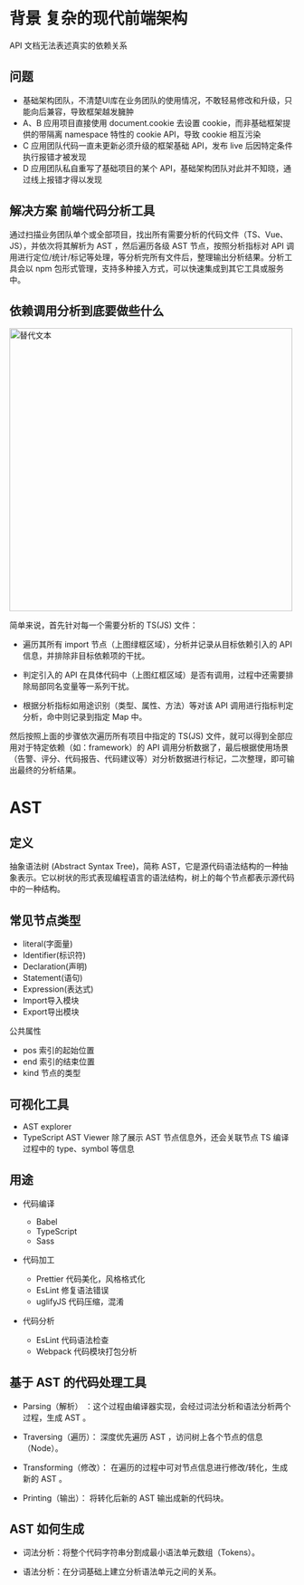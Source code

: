 # 背景 复杂的现代前端架构

API 文档无法表述真实的依赖关系

## 问题

- 基础架构团队，不清楚UI库在业务团队的使用情况，不敢轻易修改和升级，只能向后兼容，导致框架越发臃肿
- A、B 应用项目直接使用 document.cookie 去设置 cookie，而非基础框架提供的带隔离 namespace 特性的 cookie API，导致 cookie 相互污染
- C 应用团队代码一直未更新必须升级的框架基础 API，发布 live 后因特定条件执行报错才被发现
- D 应用团队私自重写了基础项目的某个 API，基础架构团队对此并不知晓，通过线上报错才得以发现

## 解决方案  前端代码分析工具

通过扫描业务团队单个或全部项目，找出所有需要分析的代码文件（TS、Vue、JS），并依次将其解析为 AST ，然后遍历各级 AST 节点，按照分析指标对 API 调用进行定位/统计/标记等处理，等分析完所有文件后，整理输出分析结果。分析工具会以 npm 包形式管理，支持多种接入方式，可以快速集成到其它工具或服务中。

## 依赖调用分析到底要做些什么

<img src="https://p3-juejin.byteimg.com/tos-cn-i-k3u1fbpfcp/5006d7445b024d01a77cae155f9a74ff~tplv-k3u1fbpfcp-jj-mark:1512:0:0:0:q75.awebp" width="500" height="500" alt="替代文本">

简单来说，首先针对每一个需要分析的 TS(JS) 文件：

- 遍历其所有 import 节点（上图绿框区域），分析并记录从目标依赖引入的 API 信息，并排除非目标依赖项的干扰。

- 判定引入的 API 在具体代码中（上图红框区域）是否有调用，过程中还需要排除局部同名变量等一系列干扰。

- 根据分析指标如用途识别（类型、属性、方法）等对该 API 调用进行指标判定分析，命中则记录到指定 Map 中。

然后按照上面的步骤依次遍历所有项目中指定的 TS(JS) 文件，就可以得到全部应用对于特定依赖（如：framework）的 API 调用分析数据了，最后根据使用场景（告警、评分、代码报告、代码建议等）对分析数据进行标记，二次整理，即可输出最终的分析结果。


# AST

## 定义

抽象语法树 (Abstract Syntax Tree)，简称 AST，它是源代码语法结构的一种抽象表示。它以树状的形式表现编程语言的语法结构，树上的每个节点都表示源代码中的一种结构。

## 常见节点类型

- literal(字面量) 
- Identifier(标识符)
- Declaration(声明)
- Statement(语句)
- Expression(表达式)
- Import导入模块
- Export导出模块

公共属性

- pos 索引的起始位置
- end 索引的结束位置
- kind 节点的类型

## 可视化工具
- AST explorer
- TypeScript AST Viewer  除了展示 AST 节点信息外，还会关联节点 TS 编译过程中的 type、symbol 等信息

## 用途

- 代码编译
  - Babel
  - TypeScript
  - Sass

- 代码加工
  - Prettier 代码美化，风格格式化
  - EsLint 修复语法错误
  - uglifyJS 代码压缩，混淆

- 代码分析
  - EsLint 代码语法检查
  - Webpack 代码模块打包分析

## 基于 AST 的代码处理工具

- Parsing（解析） ：这个过程由编译器实现，会经过词法分析和语法分析两个过程，生成 AST 。

- Traversing（遍历）： 深度优先遍历 AST ，访问树上各个节点的信息（Node）。

- Transforming（修改）： 在遍历的过程中可对节点信息进行修改/转化，生成新的 AST 。

- Printing（输出）： 将转化后新的 AST 输出成新的代码块。

## AST 如何生成

- 词法分析：将整个代码字符串分割成最小语法单元数组（Tokens）。

- 语法分析：在分词基础上建立分析语法单元之间的关系。